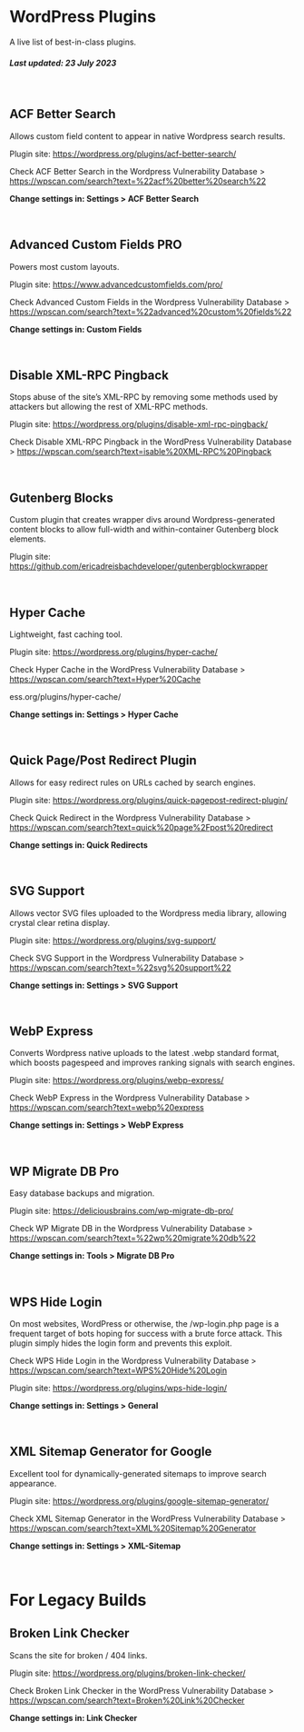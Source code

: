 
# WordPress Plugins
A live list of best-in-class plugins. 

##### Last updated: 23 July 2023

<br />

## ACF Better Search
Allows custom field content to appear in native Wordpress search results. 

Plugin site: https://wordpress.org/plugins/acf-better-search/

Check ACF Better Search in the Wordpress Vulnerability Database >
https://wpscan.com/search?text=%22acf%20better%20search%22

**Change settings in: Settings > ACF Better Search**

<br />

## Advanced Custom Fields PRO
Powers most custom layouts. 

Plugin site: https://www.advancedcustomfields.com/pro/

Check Advanced Custom Fields in the Wordpress Vulnerability Database > https://wpscan.com/search?text=%22advanced%20custom%20fields%22 

**Change settings in: Custom Fields**

<br />

## Disable XML-RPC Pingback
Stops abuse of the site’s XML-RPC by removing some methods used by attackers but allowing the rest of XML-RPC methods.

Plugin site: https://wordpress.org/plugins/disable-xml-rpc-pingback/

Check Disable XML-RPC Pingback in the WordPress Vulnerability Database > https://wpscan.com/search?text=isable%20XML-RPC%20Pingback

<br />

## Gutenberg Blocks
Custom plugin that creates wrapper divs around Wordpress-generated content blocks to allow full-width and within-container Gutenberg block elements.

Plugin site: https://github.com/ericadreisbachdeveloper/gutenbergblockwrapper

<br />

## Hyper Cache
Lightweight, fast caching tool. 

Plugin site: https://wordpress.org/plugins/hyper-cache/

Check Hyper Cache in the WordPress Vulnerability Database > https://wpscan.com/search?text=Hyper%20Cache

ess.org/plugins/hyper-cache/

**Change settings in: Settings > Hyper Cache**

<br />

## Quick Page/Post Redirect Plugin
Allows for easy redirect rules on URLs cached by search engines.

Plugin site: https://wordpress.org/plugins/quick-pagepost-redirect-plugin/

Check Quick Redirect in the Wordpress Vulnerability Database > https://wpscan.com/search?text=quick%20page%2Fpost%20redirect

**Change settings in: Quick Redirects** 

<br />

## SVG Support
Allows vector SVG files uploaded to the Wordpress media library, allowing crystal clear retina display.

Plugin site: https://wordpress.org/plugins/svg-support/

Check SVG Support in the Wordpress Vulnerability Database > https://wpscan.com/search?text=%22svg%20support%22

**Change settings in: Settings > SVG Support** 
 
<br />

## WebP Express

Converts Wordpress native uploads to the latest .webp standard format, which boosts pagespeed and improves ranking signals with search engines.

Plugin site: https://wordpress.org/plugins/webp-express/

Check WebP Express in the Wordpress Vulnerability Database > https://wpscan.com/search?text=webp%20express

**Change settings in: Settings > WebP Express** 

<br />

## WP Migrate DB Pro
Easy database backups and migration.

Plugin site: https://deliciousbrains.com/wp-migrate-db-pro/

Check WP Migrate DB in the Wordpress Vulnerability Database > https://wpscan.com/search?text=%22wp%20migrate%20db%22

**Change settings in: Tools > Migrate DB Pro**

<br />

## WPS Hide Login
On most websites, WordPress or otherwise, the /wp-login.php page is a frequent target of bots hoping for success with a brute force attack. This plugin simply hides the login form and prevents this exploit. 

Check WPS Hide Login in the Wordpress Vulnerability Database > https://wpscan.com/search?text=WPS%20Hide%20Login

Plugin site: https://wordpress.org/plugins/wps-hide-login/

**Change settings in: Settings > General**

<br />

## XML Sitemap Generator for Google
Excellent tool for dynamically-generated sitemaps to improve search appearance. 

Plugin site: https://wordpress.org/plugins/google-sitemap-generator/

Check XML Sitemap Generator in the WordPress Vulnerability Database > https://wpscan.com/search?text=XML%20Sitemap%20Generator

**Change settings in: Settings > XML-Sitemap**


<br />

# For Legacy Builds  

## Broken Link Checker
Scans the site for broken / 404 links. 

Plugin site: https://wordpress.org/plugins/broken-link-checker/

Check Broken Link Checker in the WordPress Vulnerability Database > https://wpscan.com/search?text=Broken%20Link%20Checker

**Change settings in: Link Checker**

<base target="_blank">


